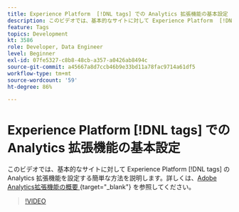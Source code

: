 ```yaml
---
title: Experience Platform  [!DNL tags] での Analytics 拡張機能の基本設定
description: このビデオでは、基本的なサイトに対して Experience Platform  [!DNL tags]  の Analytics 拡張機能を設定する簡単な方法を説明します。
feature: Tags
topics: Development
kt: 3586
role: Developer, Data Engineer
level: Beginner
exl-id: 07fe5327-c8b8-48cb-a357-a0426ab8494c
source-git-commit: a45667a8d7ccb46b9e33bd11a78fac9714a61df5
workflow-type: tm+mt
source-wordcount: '59'
ht-degree: 86%

---
```


# Experience Platform [!DNL tags] での Analytics 拡張機能の基本設定

このビデオでは、基本的なサイトに対して Experience Platform [!DNL tags] の Analytics 拡張機能を設定する簡単な方法を説明します。詳しくは、[Adobe Analytics拡張機能の概要 &#x200B;](https://experienceleague.adobe.com/docs/experience-platform/tags/extensions/client/analytics/overview.html?lang=ja){target="_blank"} を参照してください。

>[!VIDEO](https://video.tv.adobe.com/v/28751/?quality=12&learn=on)
